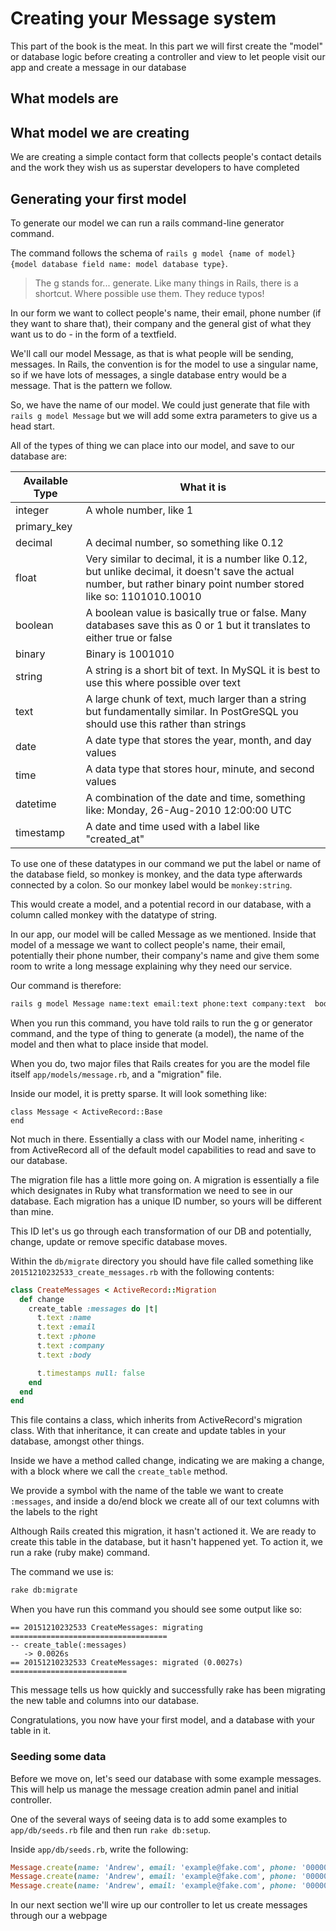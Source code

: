 # Creating your Message system

This part of the book is the meat. In this part we will first create the "model" or database logic before creating a controller and view to let people visit our app and create a message in our database

## What models are

## What model we are creating

We are creating a simple contact form that collects people's contact details and the work they wish us as superstar developers to have completed

## Generating your first model

To generate our model we can run a rails command-line generator command.

The command follows the schema of ```rails g model {name of model} {model database field name: model database type}```.

> The g stands for... generate. Like many things in Rails, there is a shortcut. Where possible use them. They reduce typos!

In our form we want to collect people's name, their email, phone number (if they want to share that), their company and the general gist of what they want us to do - in the form of a textfield.

We'll call our model Message, as that is what people will be sending, messages. In Rails, the convention is for the model to use a singular name, so if we have lots of messages, a single database entry would be a message. That is the pattern we follow.

So, we have the name of our model. We could just generate that file with ```rails g model Message``` but we will add some extra parameters to give us a head start.

All of the types of thing we can place into our model, and save to our database are:

|Available Type   	|What it is   	|
|---	|---	|
|integer   	|A whole number, like 1 |
|primary_key   	|   	|
|decimal   	|A decimal number, so something like 0.12   	|
|float   	| Very similar to decimal, it is a number like 0.12, but unlike decimal, it doesn't save the actual number, but rather binary point number stored like so: 1101010.10010  	|
|boolean   	|A boolean value is basically true or false. Many databases save this as 0 or 1 but it translates to either true or false   	|
|binary   	|Binary is 1001010   	|
|string   	|A string is a short bit of text. In MySQL it is best to use this where possible over text   	|
|text   	|A large chunk of text, much larger than a string but fundamentally similar. In PostGreSQL you should use this rather than strings   	|
|date   	|A date type that stores the year, month, and day values |
|time   	|A data type that stores hour, minute, and second values|
|datetime   	|A combination of the date and time, something like: Monday, 26-Aug-2010 12:00:00 UTC   	|
|timestamp    |A date and time used with a label like "created_at" |


To use one of these datatypes in our command we put the label or name of the database field, so monkey is monkey, and the data type afterwards connected by a colon. So our monkey label would be ```monkey:string```.

This would create a model, and a potential record in our database, with a column called monkey with the datatype of string.

In our app, our model will be called Message as we mentioned. Inside that model of a message we want to collect people's name, their email, potentially their phone number, their company's name and give them some room to write a long message explaining why they need our service.

Our command is therefore:

```sh
rails g model Message name:text email:text phone:text company:text  body:text   
```

When you run this command, you have told rails to run the g or generator command, and the type of thing to generate (a model), the name of the model and then what to place inside that model.

When you do, two major files that Rails creates for you are the model file itself ```app/models/message.rb```, and a "migration" file.

Inside our model, it is pretty sparse. It will look something like:

```
class Message < ActiveRecord::Base
end
```

Not much in there. Essentially a class with our Model name, inheriting ```<``` from ActiveRecord all of the default model capabilities to read and save to our database.

The migration file has a little more going on. A migration is essentially a file which designates in Ruby what transformation we need to see in our database. Each migration has a unique ID number, so yours will be different than mine.

This ID let's us go through each transformation of our DB and potentially, change, update or remove specific database moves.

Within the ```db/migrate``` directory you should have file called something like ```20151210232533_create_messages.rb``` with the following contents:

```rb
class CreateMessages < ActiveRecord::Migration
  def change
    create_table :messages do |t|
      t.text :name
      t.text :email
      t.text :phone
      t.text :company
      t.text :body

      t.timestamps null: false
    end
  end
end
```

This file contains a class, which inherits from ActiveRecord's migration class. With that inheritance, it can create and update tables in your database, amongst other things.

Inside we have a method called change, indicating we are making a change, with a block where we call the ```create_table``` method.

We provide a symbol with the name of the table we want to create ```:messages```, and inside a do/end block we create all of our text columns with the labels to the right

Although Rails created this migration, it hasn't actioned it. We are ready to create this table in the database, but it hasn't happened yet. To action it, we run a rake (ruby make) command.

The command we use is:

```sh
rake db:migrate
```

When you have run this command you should see some output like so:

```
== 20151210232533 CreateMessages: migrating =================================== 
-- create_table(:messages)                                                      
   -> 0.0026s                                                                   
== 20151210232533 CreateMessages: migrated (0.0027s) ========================== 
```

This message tells us how quickly and successfully rake has been migrating the new table and columns into our database.

Congratulations, you now have your first model, and a database with your table in it.

### Seeding some data

Before we move on, let's seed our database with some example messages. This will help us manage the message creation admin panel and initial controller.

One of the several ways of seeing data is to add some examples to ```app/db/seeds.rb``` file and then run ```rake db:setup```.

Inside ```app/db/seeds.rb```, write the following:

```rb
Message.create(name: 'Andrew', email: 'example@fake.com', phone: '00000000000', company: 'Grillopress', body: 'Hi, I am writing a message!')
Message.create(name: 'Andrew', email: 'example@fake.com', phone: '00000000000', company: 'Grillopress', body: 'Yo, this is a second message')
Message.create(name: 'Andrew', email: 'example@fake.com', phone: '00000000000', company: 'Grillopress', body: 'Forgot to mention, buy some bread!')
```


In our next section we'll wire up our controller to let us create messages through our a webpage
